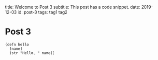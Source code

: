 title: Welcome to Post 3
subtitle: This post has a code snippet.
date: 2019-12-03
id: post-3
tags: tag1 tag2

# Post 3

```
(defn hello
  [name]
  (str "Hello, " name))
```
